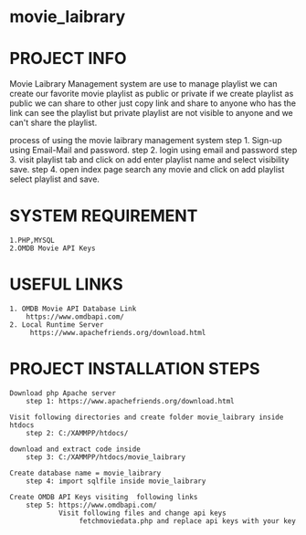 # movie_laibrary

# PROJECT INFO
Movie Laibrary Management system are use to manage playlist we can create our
favorite movie playlist as public or private if we create playlist as
public we can share to other just copy link and share to anyone who has the
link can see the playlist but private playlist are not visible to anyone and we
can't share the playlist.

process of using the movie laibrary management system
step 1. Sign-up using Email-Mail and password.
step 2. login using email and password
step 3. visit playlist tab and click on add enter playlist name and select visibility save.
step 4. open index page search any movie and click on add playlist select playlist and save.

# SYSTEM REQUIREMENT
    1.PHP,MYSQL
    2.OMDB Movie API Keys

# USEFUL LINKS
    1. OMDB Movie API Database Link
        https://www.omdbapi.com/
    2. Local Runtime Server
         https://www.apachefriends.org/download.html

# PROJECT INSTALLATION STEPS
    Download php Apache server
        step 1: https://www.apachefriends.org/download.html

    Visit following directories and create folder movie_laibrary inside htdocs
        step 2: C:/XAMMPP/htdocs/

    download and extract code inside
        step 3: C:/XAMMPP/htdocs/movie_laibrary

    Create database name = movie_laibrary
        step 4: import sqlfile inside movie_laibrary

    Create OMDB API Keys visiting  following links
        step 5: https://www.omdbapi.com/
                Visit following files and change api keys
                     fetchmoviedata.php and replace api keys with your key



